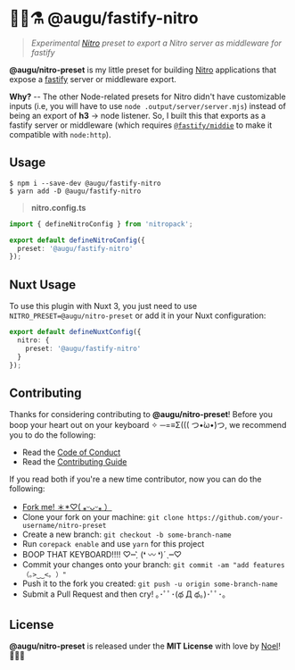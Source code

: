 # 🐻‍❄️⚗️ @augu/fastify-nitro

> _Experimental [Nitro](https://nitro.unjs.io) preset to export a Nitro server as middleware for fastify_

**@augu/nitro-preset** is my little preset for building [Nitro](https://nitro.unjs.io) applications that expose a [fastify](https://fastify.io) server or middleware export.

**Why?** -- The other Node-related presets for Nitro didn't have customizable inputs (i.e, you will have to use `node .output/server/server.mjs`) instead of being an export of **h3** -> node listener. So, I built this that exports as a fastify server or middleware (which requires [`@fastify/middie`](https://github.com/fastify/middie) to make it compatible with `node:http`).

## Usage

```shell
$ npm i --save-dev @augu/fastify-nitro
$ yarn add -D @augu/fastify-nitro
```

> **nitro.config.ts**

```ts
import { defineNitroConfig } from 'nitropack';

export default defineNitroConfig({
  preset: '@augu/fastify-nitro'
});
```

## Nuxt Usage

To use this plugin with Nuxt 3, you just need to use `NITRO_PRESET=@augu/nitro-preset` or add it in your Nuxt configuration:

```ts
export default defineNuxtConfig({
  nitro: {
    preset: '@augu/fastify-nitro'
  }
});
```

## Contributing

Thanks for considering contributing to **@augu/nitro-preset**! Before you boop your heart out on your keyboard ✧ ─=≡Σ((( つ•̀ω•́)つ, we recommend you to do the following:

- Read the [Code of Conduct](./.github/CODE_OF_CONDUCT.md)
- Read the [Contributing Guide](./.github/CONTRIBUTING.md)

If you read both if you're a new time contributor, now you can do the following:

- [Fork me! ＊\*♡( ⁎ᵕᴗᵕ⁎ ）](https://github.com/auguwu/nitro-preset/fork)
- Clone your fork on your machine: `git clone https://github.com/your-username/nitro-preset`
- Create a new branch: `git checkout -b some-branch-name`
- Run `corepack enable` and use `yarn` for this project
- BOOP THAT KEYBOARD!!!! ♡┉ˏ͛ (❛ 〰 ❛)ˊˎ┉♡
- Commit your changes onto your branch: `git commit -am "add features （｡>‿‿<｡ ）"`
- Push it to the fork you created: `git push -u origin some-branch-name`
- Submit a Pull Request and then cry! ｡･ﾟﾟ･(థ Д థ。)･ﾟﾟ･｡

## License

**@augu/nitro-preset** is released under the **MIT License** with love by [Noel](https://floofy.dev)! :polar_bear::purple_heart:
